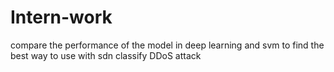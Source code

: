 # Intern-work
compare the performance of the model in deep learning and svm to find the best way to use with sdn classify DDoS attack
